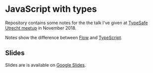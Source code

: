 # JavaScript with types

Repository contains some notes for the the talk I've given at [TypeSafe Utrecht meetup](https://www.meetup.com/en-AU/Typesafe-Utrecht/events/256405955/) in November 2018.

Notes show the difference between [Flow](https://flow.org/) and [TypeScript](https://www.typescriptlang.org/).

## Slides

Slides are is available on [Google Slides](https://docs.google.com/presentation/d/1AjgvwpczPd6rAYGSXpXMGICcZhQQnXC5H01Nkj8xc-s).
